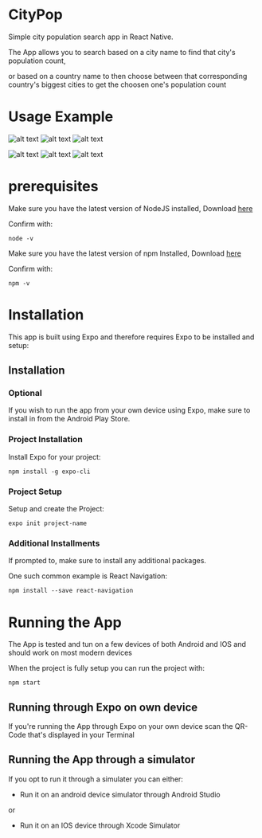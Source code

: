 # CityPop
Simple city population search app in React Native.

The App allows you to search based on a city name to find that city's population count,

or based on a country name to then choose between that corresponding country's biggest cities to get the choosen one's population count

# Usage Example

![alt text](https://github.com/Arrade/CityPop/blob/master/WalkthroughImages/Homepage.png "Homepage")
![alt text](https://github.com/Arrade/CityPop/blob/master/WalkthroughImages/Citysearch.png "Citysearch")
![alt text](https://github.com/Arrade/CityPop/blob/master/WalkthroughImages/PopulationFromCity.png "PopulationFromCity")

![alt text](https://github.com/Arrade/CityPop/blob/master/WalkthroughImages/PopulationFromCountry.png "PopulationFromCountry")
![alt text](https://github.com/Arrade/CityPop/blob/master/WalkthroughImages/TopCities.png "TopCities")
![alt text](https://github.com/Arrade/CityPop/blob/master/WalkthroughImages/PopulationFromCountry.png "PopulationFromCountry")

# prerequisites
Make sure you have the latest version of NodeJS installed, Download [here](https://nodejs.org/en/download/)

Confirm with:
```
node -v
```

Make sure you have the latest version of npm Installed, Download [here](https://nodejs.org/en/download/)

Confirm with:
```
npm -v
```

# Installation

This app is built using Expo and therefore requires Expo to be installed and setup:

## Installation

### Optional
If you wish to run the app from your own device using Expo, make sure to install in from the Android Play Store.

### Project Installation
Install Expo for your project:
```
npm install -g expo-cli
```
### Project Setup
Setup and create the Project:
```
expo init project-name
 ```
 ### Additional Installments
 If prompted to, make sure to install any additional packages.
 
 One such common example is React Navigation:
 ```
 npm install --save react-navigation
 ```
 
 # Running the App
 
 The App is tested and tun on a few devices of both Android and IOS and should work on most modern devices
 
 When the project is fully setup you can run the project with:
 ```
 npm start
 ```
 
 ## Running through Expo on own device
 If you're running the App through Expo on your own device scan the QR-Code that's displayed in your Terminal
 
 ## Running the App through a simulator
 If you opt to run it through a simulater you can either:
 
 * Run it on an android device simulator through Android Studio
 
 or
 
 * Run it on an IOS device through Xcode Simulator
 
 
